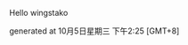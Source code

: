 <!--- 
The README.md is auto-generated. Do not edit.
--->

Hello wingstako

generated at 10月5日星期三 下午2:25 [GMT+8]